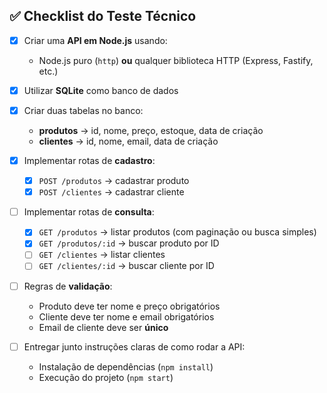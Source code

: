 ## ✅ Checklist do Teste Técnico

- [x] Criar uma **API em Node.js** usando:

  - Node.js puro (`http`) **ou** qualquer biblioteca HTTP (Express, Fastify, etc.)

- [x] Utilizar **SQLite** como banco de dados

- [x] Criar duas tabelas no banco:

  - **produtos** → id, nome, preço, estoque, data de criação
  - **clientes** → id, nome, email, data de criação

- [x] Implementar rotas de **cadastro**:

  - [x] `POST /produtos` → cadastrar produto 
  - [x] `POST /clientes` → cadastrar cliente 

- [ ] Implementar rotas de **consulta**:

  - [x] `GET /produtos` → listar produtos (com paginação ou busca simples)
  - [x] `GET /produtos/:id` → buscar produto por ID
  - [ ] `GET /clientes` → listar clientes
  - [ ] `GET /clientes/:id` → buscar cliente por ID

- [ ] Regras de **validação**:

  - Produto deve ter nome e preço obrigatórios
  - Cliente deve ter nome e email obrigatórios
  - Email de cliente deve ser **único**

- [ ] Entregar junto instruções claras de como rodar a API:
  - Instalação de dependências (`npm install`)
  - Execução do projeto (`npm start`)